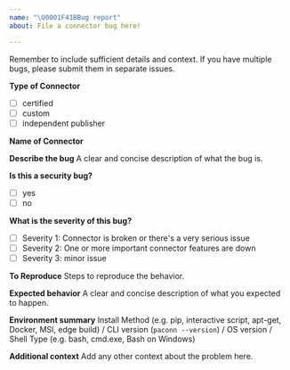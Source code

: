 ```yaml
---
name: "\U0001F41BBug report"
about: File a connector bug here!

---
```


Remember to include sufficient details and context. If you have multiple bugs, please submit them in separate issues.


**Type of Connector**

- [ ] certified 
- [ ] custom 
- [ ] independent publisher

**Name of Connector**

**Describe the bug**
A clear and concise description of what the bug is.

**Is this a security bug?**
- [ ] yes
- [ ] no

**What is the severity of this bug?**
- [ ] Severity 1: Connector is broken or there's a very serious issue
- [ ] Severity 2: One or more important connector features are down
- [ ] Severity 3: minor issue

**To Reproduce**
Steps to reproduce the behavior.

**Expected behavior**
A clear and concise description of what you expected to happen.

**Environment summary**
Install Method (e.g. pip, interactive script, apt-get, Docker, MSI, edge build) / CLI version (`paconn --version`) / OS version / Shell Type (e.g. bash, cmd.exe, Bash on Windows)  

**Additional context**
Add any other context about the problem here.
